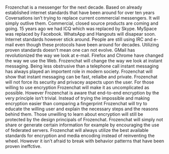 Frozenchat is a messenger for the next decade. Based on already established
internet standards that have been around for over ten years Coversations isn’t
trying to replace current commercial messengers. It will simply outlive them.
Commercial, closed source products are coming and going. 15 years ago we had
ICQ which was replaced by Skype. MySpace was replaced by Facebook. WhatsApp and
Hangouts will disapear soon. Internet standards however stick around. People are
still using IRC and e-mail even though these protocols have been around for
decades. Utilizing proven standards doesn’t mean one can not evolve. GMail has
revolutionized the way we look at e-mail. Firefox and Chrome have changed the
way we use the Web. Frozenchat will change the way we look at instant
messaging. Being less obstrusive than a telephone call instant messaging has
always played an importent role in modern society. Frozenchat will show that
instant messaging can be fast, relialbe and private. Frozenchat will not
force its security and privacey aspects upon the user. For those willing to use encryption
Frozenchat will make it as uncomplicated as possible. However Frozenchat
is aware that end-to-end encryption by the very principle isn’t trivial. Instead
of trying the impossible and making encryption easier than comparing a
fingerprint Frozenchat will try to educate the willing user and explain the
necessary steps and the reasons behind them. Those unwilling to learn about
encryption will still be protected by the design principals of Frozenchat.
Frozenchat will simply not share or generate certain information for example
by encouraging the use of federated servers. Frozenchat will always
utilize the best available standards for encryption and media encoding instead
of reinventing the wheel. However it isn’t afraid to break with behavior patterns
that have been proven ineffctive.
